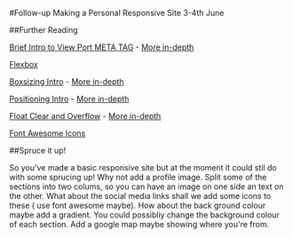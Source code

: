 #Follow-up  Making a Personal Responsive Site   3-4th June   

##Further Reading 

[Brief Intro to View Port META TAG](http://www.w3schools.com/css/css_rwd_viewport.asp) - [More in-depth](https://developer.mozilla.org/en/docs/Mozilla/Mobile/Viewport_meta_tag)

[Flexbox](https://developer.mozilla.org/en-US/docs/Web/CSS/CSS_Flexible_Box_Layout/Using_CSS_flexible_boxes)

[Boxsizing Intro](http://www.w3schools.com/cssref/css3_pr_box-sizing.asp) - [More in-depth](https://developer.mozilla.org/en/docs/Web/CSS/box-sizing)

[Positioning Intro](http://www.w3schools.com/css/css_positioning.asp) - [More in-depth](https://developer.mozilla.org/en/docs/Web/CSS/position)

[Float Clear and Overflow](http://www.w3schools.com/css/css_float.asp) - [More in-depth](https://css-tricks.com/all-about-floats/)

[Font Awesome Icons](http://fontawesome.io/get-started/)

##Spruce it up! 

So you've made a basic responsive site but at the moment it could stil do with some sprucing up! Why not add a profile image. 
Split some of the sections into two colums, so you can have an image on one side an text on the other. What about the social media 
links shall we add some icons to these ( use font awesome maybe). How about the back ground colour maybe add a gradient. 
You could possibliy change the background colour of each section.  Add a google map maybe showing where you're from.

